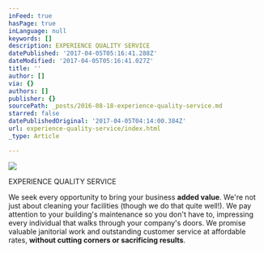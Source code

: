 ```yaml
---
inFeed: true
hasPage: true
inLanguage: null
keywords: []
description: EXPERIENCE QUALITY SERVICE
datePublished: '2017-04-05T05:16:41.288Z'
dateModified: '2017-04-05T05:16:41.027Z'
title: ''
author: []
via: {}
authors: []
publisher: {}
sourcePath: _posts/2016-08-18-experience-quality-service.md
starred: false
datePublishedOriginal: '2017-04-05T04:14:00.384Z'
url: experience-quality-service/index.html
_type: Article

---
```

![](https://imgflo.herokuapp.com/graph/2b2431f8e7ba7b0/07023430c42039be84f6dd821a88bfde/croprotate.png?cropheight=786&cropwidth=783&degrees=0&input=https%3A%2F%2Fthe-grid-user-content.s3-us-west-2.amazonaws.com%2F2e433232-5fc0-4e49-b497-dfc0339f5544.png&x=5&y=213)

EXPERIENCE QUALITY SERVICE

We seek every opportunity to bring your business **added value**. We're not just about cleaning your facilities (though we do that quite well!). We pay attention to your building's maintenance so you don't have to, impressing every individual that walks through your company's doors. We promise valuable janitorial work and outstanding customer service at affordable rates, **without cutting corners or sacrificing results**.